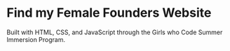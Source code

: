 # Find my Female Founders Website

Built with HTML, CSS, and JavaScript through the Girls who Code Summer Immersion Program.
